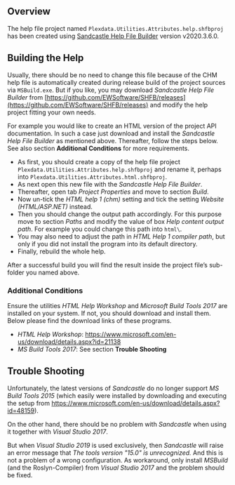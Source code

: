 ## Overview

The help file project named `Plexdata.Utilities.Attributes.help.shfbproj` has been created using 
[Sandcastle Help File Builder](http://ewsoftware.github.io/SHFB) version v2020.3.6.0.

## Building the Help

Usually, there should be no need to change this file because of the CHM help file is automatically 
created during release build of the project sources via `MSBuild.exe`. But if you like, you may 
download _Sandcastle Help File Builder_ from [https://github.com/EWSoftware/SHFB/releases](https://github.com/EWSoftware/SHFB/releases) 
and modify the help project fitting your own needs.

For example you would like to create an HTML version of the project API documentation. In such a 
case just download and install the _Sandcastle Help File Builder_ as mentioned above. Thereafter, 
follow the steps below. See also section **Additional Conditions** for more requirements.

* As first, you should create a copy of the help file project `Plexdata.Utilities.Attributes.help.shfbproj` 
  and rename it, perhaps into `Plexdata.Utilities.Attributes.html.shfbproj`. 
* As next open this new file with the _Sandcastle Help File Builder_.
* Thereafter, open tab _Project Properties_ and move to section _Build_. 
* Now un-tick the _HTML help 1 (chm)_ setting and tick the setting _Website (HTML/ASP.NET)_ instead.
* Then you should change the output path accordingly. For this purpose move to section _Paths_ and modify 
  the value of box _Help content output path_. For example you could change this path into `html\`. 
* You may also need to adjust the path in _HTML Help 1 compiler path_, but only if you did not install 
  the program into its default directory. 
* Finally, rebuild the whole help.

After a successful build you will find the result inside the project file’s sub-folder you named above.

### Additional Conditions

Ensure the utilities _HTML Help Workshop_ and _Microsoft Build Tools 2017_ are installed on your system. 
If not, you should download and install them. Below please find the download links of these programs.

* _HTML Help Workshop_: https://www.microsoft.com/en-us/download/details.aspx?id=21138
* _MS Build Tools 2017_: See section **Trouble Shooting**

## Trouble Shooting

Unfortunately, the latest versions of _Sandcastle_ do no longer support _MS Build Tools 2015_ (which easily 
were installed by downloading and executing the setup from https://www.microsoft.com/en-us/download/details.aspx?id=48159). 

On the other hand, there should be no problem with _Sandcastle_ when using it together with _Visual Studio 2017_.

But when _Visual Studio 2019_ is used exclusively, then _Sandcastle_ will raise an error message that _The 
tools version "15.0" is unrecognized._ And this is not a problem of a wrong configuration. As workaround, 
only install _MSBuild_ (and the Roslyn-Compiler) from _Visual Studio 2017_ and the problem should be fixed.


